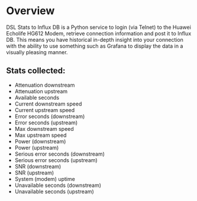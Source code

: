 # Overview

DSL Stats to Influx DB is a Python service to login (via Telnet) to the Huawei Echolife HG612 Modem, retrieve connection information and post it to Influx DB. This means you have historical in-depth insight into your connection with the ability to use something such as Grafana to display the data in a visually pleasing manner.

## Stats collected:

* Attenuation downstream
* Attenuation upstream
* Available seconds
* Current downstream speed
* Current upstream speed
* Error seconds (downstream)
* Error seconds (upstream)
* Max downstream speed
* Max upstream speed
* Power (downstream)
* Power (upstream)
* Serious error seconds (downstream)
* Serious error seconds (upstream)
* SNR (downstream)
* SNR (upstream)
* System (modem) uptime
* Unavailable seconds (downstream)
* Unavailable seconds (upstream)
